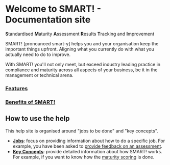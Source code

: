 # Welcome to SMART! - Documentation site

**S**tandardised **M**aturity **A**ssessment **R**esults **T**racking and **I**mprovement

SMART! [pronounced smart-y] helps you and your organisation keep the important things upfront. Aligning what you currently do with what you actually need to do to improve. 

With SMART! you'll not only meet, but exceed industry leading practice in compliance and maturity across all aspects of your business, be it in the management or technical arena.

### [Features](/features.html)
### [Benefits of SMART!](/benefits.html)

## How to use the help
This help site is organised around "jobs to be done" and "key concepts". 
- [**Jobs**](/jobs/index.html): focus on providing information about how to do a specific job. For example, you have been asked to [provide feedback on an assessment](/jobs/providing-feedback.html).
- [**Key Concepts**](/concepts/index.html): provide detailed information about how SMART! works. For example, if you want to know how the [maturity scoring](/concepts/maturity-scoring.html) is done.
